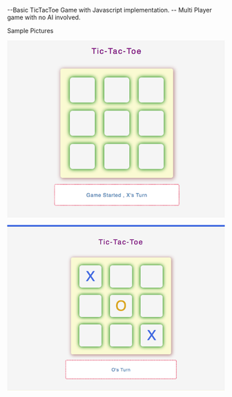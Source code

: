  --Basic TicTacToe Game with Javascript implementation. 
 -- Multi Player game with no AI involved.
 
 Sample Pictures

 ![Start Picture](https://github.com/raviteja1452/TicTacToeJs/blob/master/start.png)

 ![Progress Picture](https://github.com/raviteja1452/TicTacToeJs/blob/master/progress.png)

